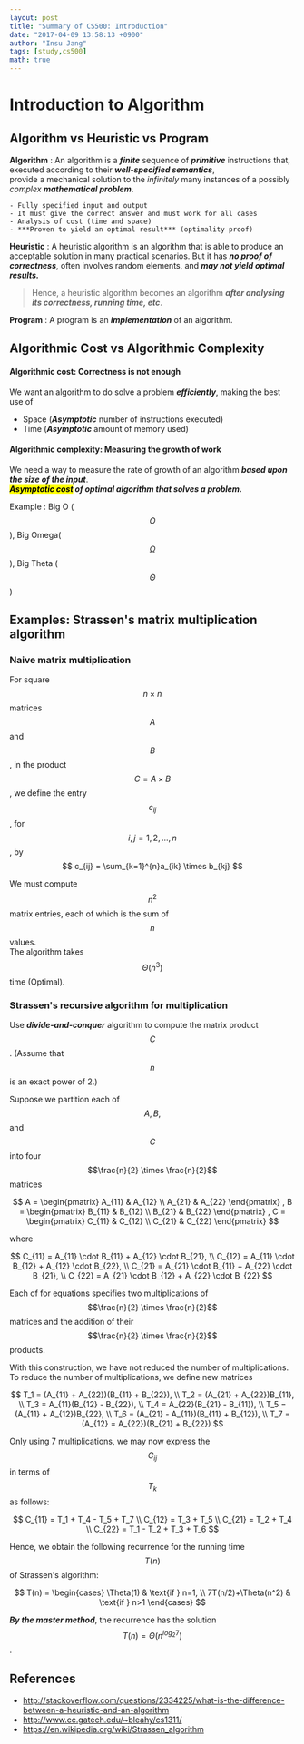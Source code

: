 ```yaml
---
layout: post
title: "Summary of CS500: Introduction"
date: "2017-04-09 13:58:13 +0900"
author: "Insu Jang"
tags: [study,cs500]
math: true
---
```

# Introduction to Algorithm
## Algorithm vs Heuristic vs Program
**Algorithm**
: An algorithm is a ***finite*** sequence of ***primitive*** instructions that,  
executed according to their ***well-specified semantics***,  
provide a mechanical solution to the *infinitely* many instances of a possibly *complex* ***mathematical problem***.

    - Fully specified input and output
    - It must give the correct answer and must work for all cases
    - Analysis of cost (time and space)
    - ***Proven to yield an optimal result*** (optimality proof)

**Heuristic**
: A heuristic algorithm is an algorithm that is able to produce an acceptable solution in many practical scenarios. But it has ***no proof of correctness***, often involves random elements, and ***may not yield optimal results.***  
> Hence, a heuristic algorithm becomes an algorithm ***after analysing its correctness, running time, etc***.

**Program**
: A program is an ***implementation*** of an algorithm.


## Algorithmic Cost vs Algorithmic Complexity
#### Algorithmic cost: Correctness is not enough
We want an algorithm to do solve a problem ***efficiently***, making the best use of
- Space (***Asymptotic*** number of instructions executed)
- Time (***Asymptotic*** amount of memory used)

#### Algorithmic complexity: Measuring the growth of work
We need a way to measure the rate of growth of an algorithm ***based upon the size of the input***.  
***<mark>Asymptotic cost</mark> of optimal algorithm that solves a problem.***

Example : Big O ($$O$$), Big Omega($$\Omega$$), Big Theta ($$\Theta$$)


## Examples: Strassen's matrix multiplication algorithm
### Naive matrix multiplication
For square $$n \times n$$ matrices $$A$$ and $$B$$, in the product $$C=A \times B$$, we define the entry $$c_{ij}$$, for $$i, j=1,2,...,n$$, by  
$$ c_{ij} = \sum_{k=1}^{n}a_{ik} \times b_{kj} $$

We must compute $$n^2$$ matrix entries, each of which is the sum of $$n$$ values.  
The algorithm takes $$\Theta(n^3)$$ time (Optimal).

### Strassen's recursive algorithm for multiplication
Use ***divide-and-conquer*** algorithm to compute the matrix product $$C$$. (Assume that $$n$$ is an exact power of 2.)

Suppose we partition each of $$A, B,$$ and $$C$$ into four $$\frac{n}{2} \times \frac{n}{2}$$ matrices

$$ A =
\begin{pmatrix}
A_{11} & A_{12} \\
A_{21} & A_{22}
\end{pmatrix}
, B =
\begin{pmatrix}
B_{11} & B_{12} \\
B_{21} & B_{22}
\end{pmatrix}
, C =
\begin{pmatrix}
C_{11} & C_{12} \\
C_{21} & C_{22}
\end{pmatrix}
$$

where

$$
C_{11} = A_{11} \cdot B_{11} + A_{12} \cdot B_{21}, \\
C_{12} = A_{11} \cdot B_{12} + A_{12} \cdot B_{22}, \\
C_{21} = A_{21} \cdot B_{11} + A_{22} \cdot B_{21}, \\
C_{22} = A_{21} \cdot B_{12} + A_{22} \cdot B_{22}
$$

Each of for equations specifies two multiplications of $$\frac{n}{2} \times \frac{n}{2}$$ matrices and the addition of their $$\frac{n}{2} \times \frac{n}{2}$$ products.

With this construction, we have not reduced the number of multiplications.  
To reduce the number of multiplications, we define new matrices

$$
T_1 = (A_{11} + A_{22})(B_{11} + B_{22}), \\
T_2 = (A_{21} + A_{22})B_{11}, \\
T_3 = A_{11}(B_{12} - B_{22}), \\
T_4 = A_{22}(B_{21} - B_{11}), \\
T_5 = (A_{11} + A_{12})B_{22}, \\
T_6 = (A_{21} - A_{11})(B_{11} + B_{12}), \\
T_7 = (A_{12} = A_{22})(B_{21} + B_{22})
$$

Only using 7 multiplications, we may now express the $$C_{ij}$$ in terms of $$T_k$$ as follows:

$$
C_{11} = T_1 + T_4 - T_5 + T_7 \\
C_{12} = T_3 + T_5 \\
C_{21} = T_2 + T_4 \\
C_{22} = T_1 - T_2 + T_3 + T_6
$$

Hence, we obtain the following recurrence for the running time $$T(n)$$ of Strassen's algorithm:

$$
T(n) = \begin{cases}
\Theta(1) & \text{if  } n=1, \\
7T(n/2)+\Theta(n^2) & \text{if  } n>1
\end{cases}
$$

***By the master method***, the recurrence has the solution $$T(n)=\Theta(n^{log_{2}7})$$.

<!--
#### 1. Recursive power function
Given $$x$$, calculate $$x^n$$ with as few multiplications as possible.

- Naive algorithm: $$n-1$$ multiplications
- Inductive improvement: For $$k=\frac{n}{2}$$ calculate $$x^k$$, then $$(x^k)^2=x^n or x^{n-1}$$

Number of multiplications $$T(n) \le T(\frac{n}{2}) + 2$$.
-->


## References
- http://stackoverflow.com/questions/2334225/what-is-the-difference-between-a-heuristic-and-an-algorithm
- http://www.cc.gatech.edu/~bleahy/cs1311/
- https://en.wikipedia.org/wiki/Strassen_algorithm
